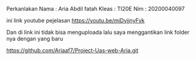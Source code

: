 Perkanlakan 
Nama : Aria Abdil fatah 
Kleas : TI20E
Nim  : 20200040097

ini link youtube pejelasan 
https://youtu.be/miDvjjnyFvk

Dan di link ini tidak bisa menguploada lalu saya menggantikan link folder nya dengan yang baru 

https://github.com/Ariaaf7/Project-Uas-web-Aria.git

